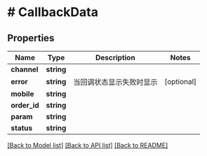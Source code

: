 # # CallbackData

## Properties

Name | Type | Description | Notes
------------ | ------------- | ------------- | -------------
**channel** | **string** |  |
**error** | **string** | 当回调状态显示失败时显示 | [optional]
**mobile** | **string** |  |
**order_id** | **string** |  |
**param** | **string** |  |
**status** | **string** |  |

[[Back to Model list]](../../README.md#models) [[Back to API list]](../../README.md#endpoints) [[Back to README]](../../README.md)
